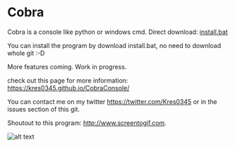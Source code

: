 # Cobra
Cobra is a console like python or windows cmd. Direct download: 
[install.bat](https://cdn.rawgit.com/kres0345/CobraConsole/4a17ccdc/install.bat)

You can install the program by download install.bat, no need to download whole git :-D

More features coming. Work in progress.

check out this page for more information: https://kres0345.github.io/CobraConsole/

You can contact me on my twitter https://twitter.com/Kres0345 or in the issues section of this git.

Shoutout to this program: http://www.screentogif.com.

![alt text](https://raw.githubusercontent.com/kres0345/CobraConsole/master/docs/CobraDemonstration.gif "Logo Title Text 1")

